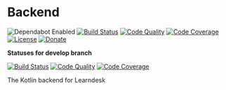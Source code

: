 # Backend

![Dependabot Enabled](https://img.shields.io/badge/dependabot-enabled-brightgreen.svg?style=flat-square&logo=dependabot)
[![Build Status](https://img.shields.io/travis/learndesk/backend/master.svg?style=flat-square&logo=travis)](https://travis-ci.org/learndesk/backend)
[![Code Quality](https://img.shields.io/codacy/grade/dc950813bd044761979096e46db29e3b.svg?style=flat-square&logo=codacy)](https://www.codacy.com/app/Learndesk/mailcheck)
[![Code Coverage](https://img.shields.io/codacy/coverage/dc950813bd044761979096e46db29e3b.svg?style=flat-square&logo=codacy)](https://www.codacy.com/app/Learndesk/mailcheck)
[![License](https://img.shields.io/github/license/learndesk/backend.svg?style=flat-square)](https://github.com/learndesk/backend/blob/master/LICENSE)
[![Donate](https://img.shields.io/badge/donate-Patreon-F96854.svg?style=flat-square)](https://www.patreon.com/Bowser65)

**Statuses for develop branch**

[![Build Status](https://img.shields.io/travis/learndesk/backend/develop.svg?style=flat-square&logo=travis)](https://travis-ci.org/learndesk/backend)
[![Code Quality](https://img.shields.io/codacy/grade/dc950813bd044761979096e46db29e3b/develop.svg?style=flat-square&logo=codacy)](https://www.codacy.com/app/Learndesk/mailcheck)
[![Code Coverage](https://img.shields.io/codacy/coverage/dc950813bd044761979096e46db29e3b/develop.svg?style=flat-square&logo=codacy)](https://www.codacy.com/app/Learndesk/mailcheck)

The Kotlin backend for Learndesk

